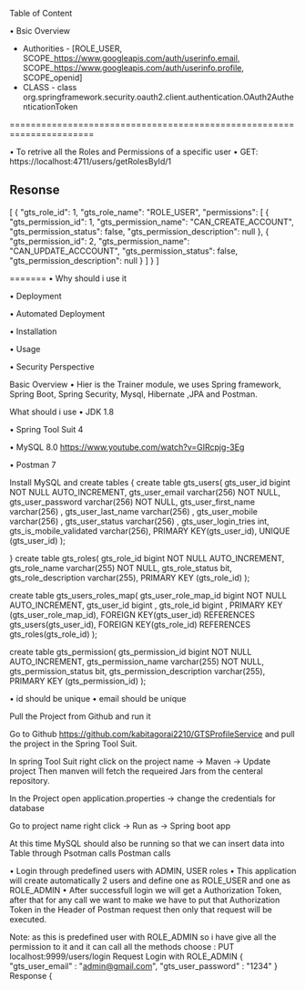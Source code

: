Table of Content

• Bsic Overview


- Authorities - [ROLE_USER, SCOPE_https://www.googleapis.com/auth/userinfo.email, 
                      SCOPE_https://www.googleapis.com/auth/userinfo.profile, SCOPE_openid]
- CLASS       - class org.springframework.security.oauth2.client.authentication.OAuth2AuthenticationToken

======================================================================

• To retrive all the Roles and Permissions of a specific user 
• GET:   https://localhost:4711/users/getRolesById/1

  Resonse
  --------

[
    {
        "gts_role_id": 1,
        "gts_role_name": "ROLE_USER",
        "permissions": [
            {
                "gts_permission_id": 1,
                "gts_permission_name": "CAN_CREATE_ACCOUNT",
                "gts_permission_status": false,
                "gts_permission_description": null
            },
            {
                "gts_permission_id": 2,
                "gts_permission_name": "CAN_UPDATE_ACCCOUNT",
                "gts_permission_status": false,
                "gts_permission_description": null
            }
        ]
    }
]






=======
• Why should i use it

• Deployment

• Automated Deployment

• Installation

• Usage

• Security Perspective

Basic Overview
• Hier is the Trainer module, we uses Spring framework, Spring Boot, Spring Security, Mysql, Hibernate ,JPA and Postman.

What should i use
• JDK 1.8

• Spring Tool Suit 4

• MySQL 8.0 https://www.youtube.com/watch?v=GIRcpjg-3Eg

• Postman 7

Install MySQL and create tables
 {
create table gts_users(
                      gts_user_id bigint NOT NULL AUTO_INCREMENT,
                      gts_user_email varchar(256) NOT NULL, 
                      gts_user_password varchar(256) NOT NULL, 
                      gts_user_first_name varchar(256) , 
                      gts_user_last_name varchar(256) ,
                      gts_user_mobile varchar(256) , 
                      gts_user_status varchar(256) , 
                      gts_user_login_tries int, 
                      gts_is_mobile_validated varchar(256), 
                      PRIMARY KEY(gts_user_id),
                      UNIQUE (gts_user_id) );

 }
create table gts_roles( gts_role_id bigint NOT NULL AUTO_INCREMENT, gts_role_name varchar(255) NOT NULL, gts_role_status bit, gts_role_description varchar(255), PRIMARY KEY (gts_role_id) );

create table gts_users_roles_map( gts_user_role_map_id bigint NOT NULL AUTO_INCREMENT, gts_user_id bigint , gts_role_id bigint , PRIMARY KEY (gts_user_role_map_id), FOREIGN KEY(gts_user_id) REFERENCES gts_users(gts_user_id), FOREIGN KEY(gts_role_id) REFERENCES gts_roles(gts_role_id) );

create table gts_permission( gts_permission_id bigint NOT NULL AUTO_INCREMENT, gts_permission_name varchar(255) NOT NULL, gts_permission_status bit, gts_permission_description varchar(255), PRIMARY KEY (gts_permission_id) );

• id should be unique • email should be unique

Pull the Project from Github and run it

Go to Github https://github.com/kabitagorai2210/GTSProfileService and pull the project in the Spring Tool Suit.

In spring Tool Suit right click on the project name -> Maven -> Update project Then manven will fetch the requeired Jars from the centeral repository.

In the Project open application.properties -> change the credentials for database

Go to project name right click -> Run as -> Spring boot app

At this time MySQL should also be running so that we can insert data into Table through Psotman calls Postman calls

• Login through predefined users with ADMIN, USER roles • This application will create automatically 2 users and define one as ROLE_USER and one as ROLE_ADMIN • After successfull login we will get a Authorization Token, after that for any call we want to make we have to put that Authorization Token in the Header of Postman request then only that request will be executed.

Note: as this is predefined user with ROLE_ADMIN so i have give all the permission to it and it can call all the methods choose : PUT localhost:9999/users/login Request Login with ROLE_ADMIN
 {
  "gts_user_email" : "admin@gmail.com",
  "gts_user_password" : "1234"
 }
Response { 
